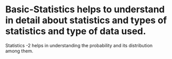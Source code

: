 # Basic-Statistics helps to understand in detail about statistics and types of statistics and type of data used.
Statistics -2 helps in understanding the probability and its distribution among them.
